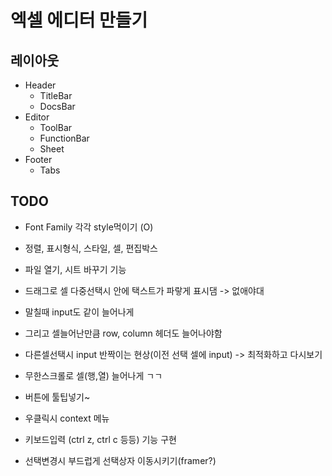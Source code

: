 # 엑셀 에디터 만들기

## 레이아웃

- Header
  - TitleBar
  - DocsBar
- Editor
  - ToolBar
  - FunctionBar
  - Sheet
- Footer
  - Tabs

## TODO 
- Font Family 각각 style먹이기 (O)
- 정렬, 표시형식, 스타일, 셀, 편집박스
- 파일 열기, 시트 바꾸기 기능
- 드래그로 셀 다중선택시 안에 택스트가 파랗게 표시댐 -> 없애야대
- 말칠때 input도 같이 늘어나게
- 그리고 셀늘어난만큼 row, column 헤더도 늘어나야함
- 다른셀선택시 input 반짝이는 현상(이전 선택 셀에 input) -> 최적화하고 다시보기

- 무한스크롤로 셀(행,열) 늘어나게 ㄱㄱ

- 버튼에 툴팁넣기~

- 우클릭시 context 메뉴

- 키보드입력 (ctrl z, ctrl c 등등) 기능 구현

- 선택변경시 부드럽게 선택상자 이동시키기(framer?)